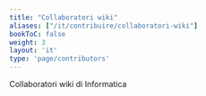 ```yaml
---
title: "Collaboratori wiki"
aliases: ["/it/contribuire/collaboratori-wiki"]
bookToC: false
weight: 3
layout: 'it'
type: 'page/contributors'
---
```


Collaboratori wiki di Informatica
